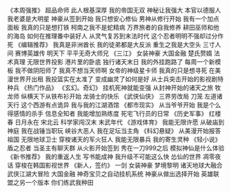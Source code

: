 《本周强推》
超品命师
此人根基深厚
我的帝国无双
神秘让我强大
本官以德服人
我老婆是大明星
神豪从签到开始
我只想安心修仙
男神从修行开始
我有一个加点面板
我真的只是想打铁
柯南之我不是蛇精病
万界旅者的自我修养
耕田巫师和他的海岛
如何在推理番中装好人
从灵气复苏到末法时代
这个忍者明明不强却过分作死
《编辑推荐》
我真是非洲酋长
我的徒弟都是大反派
重生之我是大空头
三寸人间
赛博英雄传
明天下
平平无奇大师兄
《三江》
女装神豪
大国金融
楚氏赘婿
法术真理
无限世界投影
港片里的卧底
独行诸天末日
我的外挂跑路了
每周一个新模板
我不做阴阳师了
我真不想当天师啊
女帝的神级星卡师
我真的只是想寻死
在美漫世界开出租
我投篮实在太准了
变成幽灵了如何是好
从士兵突击开始的影视剧特种兵
《热门作品》
《玄幻。奇幻》
挂机死神就能变强
从封神开始的诸天之旅
牧龙师
纵横天下从铁布衫开始
龙骑士的快乐
《武侠仙侠》
三界劳改局
刀笼
左道诸天行
这个西游有点诡异
我与我的江湖酒馆
《都市现实》
从当爷爷开始
我是个么得感情的杀手
信息全知者
我能增加熟练度
死宅飞行员的日常
《历史军事》
红楼春
日月永在
宋北云
科学家闯汉末
末武年代
《游戏体育》
我能无限许愿
从破庙到神庭
我在战锤当职玩
峡谷大恶人
我在足坛当主角
《科幻悬疑》
从美漫开始报答祖国
无限地球卫士
穿梭诸天的军火狂人
我能无限暴兵
我的寄生灵种
《轻小说》
盾之忍者
当圣主有聊天群
从火影开始签到
秀在一刀999之后
模拟神仙是什么体验
《新书推荐》
我的重返人生
写书能成神
我升级不可能这么快
怂仙的世界
凋零夜话
穿梭在韩国影视世界
《新人，签约》
一剑
女装神豪
梦境黎明
诸天地球大融合
武侠江湖大冒险
大国金融
神奇宝贝之自动挂机系统
神豪从做出选择开始
英雄联盟之另一个版本
你们练武我种田
